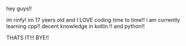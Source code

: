 hey guys!!

im rinfy! im 17 yeers old and I LOVE coding time to time!!
i am currently learning cpp!! 
decent knowledge in kotlin !! and python!!

THATS IT!!!
BYE!!
